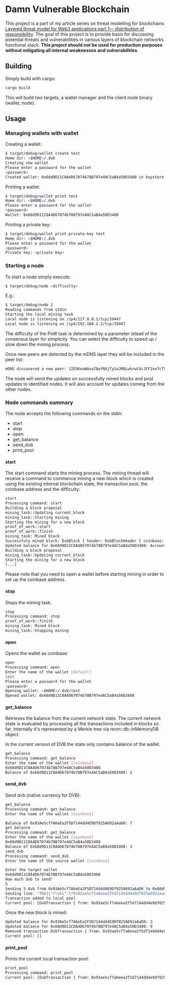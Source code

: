 # Damn Vulnerable Blockchain

This project is a part of my article series on threat modelling for blockchains [Layered threat model for Web3 applications part 1— distribution of responsibility](https://medium.com/@ishish222/layered-threat-model-for-web3-applications-part-1-distribution-of-responsibility-86ab91cb7f81). The goal of this project is to provide basis for discussing potential threats and vulnerabilities in various layers of blockchain networks functional stack. **This project should not be used for production purposes without mitigating all internal weaknesses and vulnerabilities**.

## Building

Simply build with cargo:

```bash
cargo build
```

This will build two targets, a wallet manager and the client node binary (wallet, node).

## Usage

### Managing wallets with wallet

Creating a wallet:

```bash
$ target/debug/wallet create test
Home dir: <$HOME>/.dvb
Creating new wallet
Please enter a password for the wallet
<password>
Created wallet: 0x68d9D11C0A4D67074b78B797e4AC5aB4a50D3408 in keystore <$HOME>/.dvb/test
```

Printing a wallet:

```bash
$ target/debug/wallet print test
Home dir: <$HOME>/.dvb
Please enter a password for the wallet
<password>
Wallet: 0x68d9D11C0A4D67074b78B797e4AC5aB4a50D3408
```

Printing a private key:

```bash
$ target/debug/wallet print-private-key test
Home dir: <$HOME>/.dvb
Please enter a password for the wallet
<password>
Private key: <private key>
```

### Starting a node

To start a node simply execute:

```bash
$ target/debug/node <difficulty>
```

E.g.:

```bash
$ target/debug/node 2
Reading commands from stdin
Starting the local mining task
Local node is listening on /ip4/127.0.0.1/tcp/39447
Local node is listening on /ip4/192.168.1.2/tcp/39447
```

The difficulty of the PoW task is determined by a parameter istead of the consensus layer for simplicity. You can select the difficulty to speed up / slow down the mining process.

Once new peers are detected by the mDNS layer they will be included in the peer list:

```bash
mDNS discovered a new peer: 12D3KooWAva78wYNXjTySaJMQLwkrwC4cJFF2xo7cTSJ4BKTD2qR
```

The node will send the updates on successfully mined blocks and pool updates to identified nodes. It will also account for updates coming from the other nodes.

### Node commands summary

The node accepts the following commands on the stdin:
- start
- stop
- open
- get_balance
- send_dvb
- print_pool

#### start

The start command starts the mining process. The mining thread will receive a command to commence mining a new block which is created using the existing internal blockchain state, the transaction pool, the coinbase address and the difficulty:

```bash
start
Processing command: start
Building a block proposal
mining_task::Updating current_block
mining_task::Starting mining
Starting the mining for a new block
proof_of_work::start
proof_of_work::finish
mining_task: Mined block
Successfuly mined block: DvbBlock { header: DvbBlockHeader { coinbase: 0x68d9d11c0a4d67074b78b797e4ac5ab4a50d3408, number: 0, nonce: 14689956009786713665, difficulty: 2, cur_hash: [0, 0, 254, 204, 27, 221, 37, 126, 20, 156, 190, 13, 23, 125, 208, 159, 15, 31, 9, 5, 72, 128, 227, 158, 173, 144, 139, 244, 104, 192, 247, 34], prev_hash: [0, 0, 0, 0, 0, 0, 0, 0, 0, 0, 0, 0, 0, 0, 0, 0, 0, 0, 0, 0, 0, 0, 0, 0, 0, 0, 0, 0, 0, 0, 0, 0] }, content: [] }
Updated balance for 0x68d9D11C0A4D67074b78B797e4AC5aB4a50D3408: AccountInfo { balance: 1, nonce: 0, code_hash: 0xc5d2460186f7233c927e7db2dcc703c0e500b653ca82273b7bfad8045d85a470, code: Some(LegacyAnalyzed(LegacyAnalyzedBytecode { bytecode: 0x00, original_len: 0, jump_table: JumpTable { map: "00" } })) }
Building a block proposal
mining_task::Updating current_block
Starting the mining for a new block
[...]
```

Please note that you need to open a wallet before starting mining in order to set up the coinbase address.

#### stop

Stops the mining task.

```bash
stop
Processing command: stop
proof_of_work::finish
mining_task: Mined block
mining_task::Stopping mining
```

#### open

Opens the wallet as coinbase:

```bash
open
Processing command: open
Enter the name of the wallet [default]
test
Please enter a password for the wallet
<password>
Opening wallet: <$HOME>/.dvb/test
Opened wallet: 0x68d9D11C0A4D67074b78B797e4AC5aB4a50D3408
```

#### get_balance

Retrieves the balance from the current network state. The current network state is evaluated by processing all the transactions included in blocks so far. Internally it's represented by a Merkle tree via revm::db::InMemoryDB object.

In the current version of DVB the state only contains balance of the wallet.

```bash
get_balance
Processing command: get_balance
Enter the name of the wallet [coinbase]
0x68d9D11C0A4D67074b78B797e4AC5aB4a50D3408
Balance of 0x68d9D11C0A4D67074b78B797e4AC5aB4a50D3408: 2
```
#### send_dvb

Send dvb (native currency for DVB):

```bash
get_balance
Processing command: get_balance
Enter the name of the wallet [coinbase]

Balance of 0x93Ae5cf7A6eEa2F5D7144dd4E9Df025A692aAaD0: 7
get_balance 
Processing command: get_balance
Enter the name of the wallet [coinbase]
0x68d9D11C0A4D67074b78B797e4AC5aB4a50D3408
Balance of 0x68d9D11C0A4D67074b78B797e4AC5aB4a50D3408: 3
send_dvb
Processing command: send_dvb
Enter the name of the source wallet [coinbase]

Enter the target wallet
0x68d9D11C0A4D67074b78B797e4AC5aB4a50D3408
How much dvb to send?
5
Sending 5 dvb from 0x93Ae5cf7A6eEa2F5D7144dd4E9Df025A692aAaD0 to 0x68d9D11C0A4D67074b78B797e4AC5aB4a50D3408
Sending line: "TRA{\"from\":\"0x93ae5cf7a6eea2f5d7144dd4e9df025a692aaad0\",\"to\":\"0x68d9d11c0a4d67074b78b797e4ac5ab4a50d3408\",\"amount\":5}"
Transaction added to local pool
Current pool: [DvbTransaction { from: 0x93ae5cf7a6eea2f5d7144dd4e9df025a692aaad0, to: 0x68d9d11c0a4d67074b78b797e4ac5ab4a50d3408, amount: 5 }]
```

Once the new block is mined: 

```bash
Updated balance for 0x93Ae5cf7A6eEa2F5D7144dd4E9Df025A692aAaD0: 2
Updated balance for 0x68d9D11C0A4D67074b78B797e4AC5aB4a50D3408: 9
Removed transaction DvbTransaction { from: 0x93ae5cf7a6eea2f5d7144dd4e9df025a692aaad0, to: 0x68d9d11c0a4d67074b78b797e4ac5ab4a50d3408, amount: 5 } local pool
Current pool: []
```

#### print_pool

Prints the current local transaction pool:

```bash
print_pool
Processing command: print_pool
Current pool: [DvbTransaction { from: 0x93ae5cf7a6eea2f5d7144dd4e9df025a692aaad0, to: 0x68d9d11c0a4d67074b78b797e4ac5ab4a50d3408, amount: 5 }]
```

